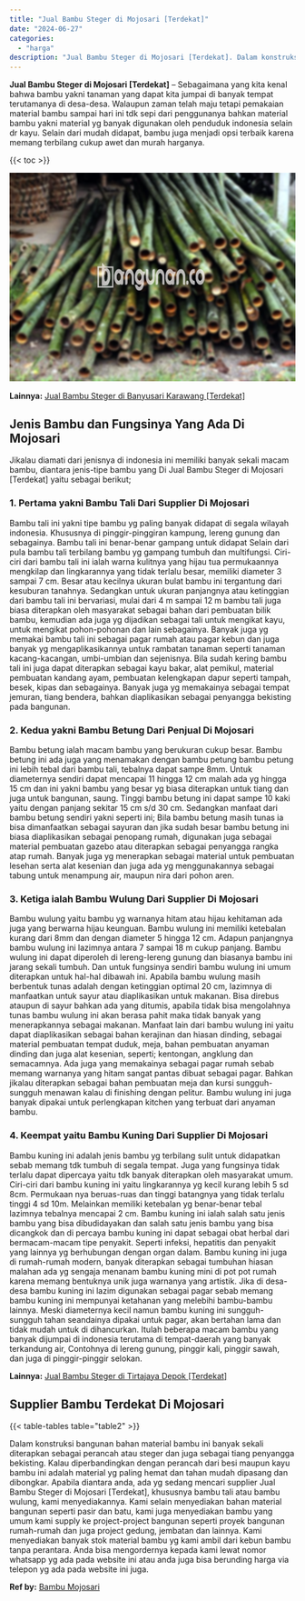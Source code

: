 ```yaml
---
title: "Jual Bambu Steger di Mojosari [Terdekat]"
date: "2024-06-27"
categories: 
  - "harga"
description: "Jual Bambu Steger di Mojosari [Terdekat]. Dalam konstruksi bangunan bahan material bambu ini banyak sekali diterapkan sebagai perancah atau steger dan juga s..."
---
```


**Jual Bambu Steger di Mojosari \[Terdekat\]** – Sebagaimana yang kita kenal bahwa bambu yakni tanaman yang dapat kita jumpai di banyak tempat terutamanya di desa-desa. Walaupun zaman telah maju tetapi pemakaian material bambu sampai hari ini tdk sepi dari penggunanya bahkan material bambu yakni material yg banyak digunakan oleh penduduk indonesia selain dr kayu. Selain dari mudah didapat, bambu juga menjadi opsi terbaik karena memang terbilang cukup awet dan murah harganya.

{{< toc >}}

![Jual Bambu Steger di Mojosari [Terdekat]](/images/jual-bambu-tali-09.png)

**Lainnya:** [Jual Bambu Steger di Banyusari Karawang \[Terdekat\]](https://bambu.bangunan.co/jual-bambu-steger-di-banyusari-karawang-terdekat/)

## Jenis Bambu dan Fungsinya Yang Ada Di Mojosari

Jikalau diamati dari jenisnya di indonesia ini memiliki banyak sekali macam bambu, diantara jenis-tipe bambu yang Di Jual Bambu Steger di Mojosari \[Terdekat\] yaitu sebagai berikut;

### 1\. Pertama yakni Bambu Tali Dari Supplier Di Mojosari

Bambu tali ini yakni tipe bambu yg paling banyak didapat di segala wilayah indonesia. Khususnya di pinggir-pinggiran kampung, lereng gunung dan sebagainya. Bambu tali ini benar-benar gampang untuk didapat Selain dari pula bambu tali terbilang bambu yg gampang tumbuh dan multifungsi. Ciri-ciri dari bambu tali ini ialah warna kulitnya yang hijau tua permukaannya mengkilap dan lingkarannya yang tidak terlalu besar, memiliki diameter 3 sampai 7 cm. Besar atau kecilnya ukuran bulat bambu ini tergantung dari kesuburan tanahnya. Sedangkan untuk ukuran panjangnya atau ketinggian dari bambu tali ini bervariasi, mulai dari 4 m sampai 12 m bambu tali juga biasa diterapkan oleh masyarakat sebagai bahan dari pembuatan bilik bambu, kemudian ada juga yg dijadikan sebagai tali untuk mengikat kayu, untuk mengikat pohon-pohonan dan lain sebagainya. Banyak juga yg memakai bambu tali ini sebagai pagar rumah atau pagar kebun dan juga banyak yg mengaplikasikannya untuk rambatan tanaman seperti tanaman kacang-kacangan, umbi-umbian dan sejenisnya. Bila sudah kering bambu tali ini juga dapat diterapkan sebagai kayu bakar, alat pemikul, material pembuatan kandang ayam, pembuatan kelengkapan dapur seperti tampah, besek, kipas dan sebagainya. Banyak juga yg memakainya sebagai tempat jemuran, tiang bendera, bahkan diaplikasikan sebagai penyangga bekisting pada bangunan.

### 2\. Kedua yakni Bambu Betung Dari Penjual Di Mojosari

Bambu betung ialah macam bambu yang berukuran cukup besar. Bambu betung ini ada juga yang menamakan dengan bambu petung bambu petung ini lebih tebal dari bambu tali, tebalnya dapat sampe 8mm. Untuk diameternya sendiri dapat mencapai 11 hingga 12 cm malah ada yg hingga 15 cm dan ini yakni bambu yang besar yg biasa diterapkan untuk tiang dan juga untuk bangunan, saung. Tinggi bambu betung ini dapat sampe 10 kaki yaitu dengan panjang sekitar 15 cm s/d 30 cm. Sedangkan manfaat dari bambu betung sendiri yakni seperti ini; Bila bambu betung masih tunas ia bisa dimanfaatkan sebagai sayuran dan jika sudah besar bambu betung ini biasa diaplikasikan sebagai penopang rumah, digunakan juga sebagai material pembuatan gazebo atau diterapkan sebagai penyangga rangka atap rumah. Banyak juga yg menerapkan sebagai material untuk pembuatan lesehan serta alat kesenian dan juga ada yg menggunakannya sebagai tabung untuk menampung air, maupun nira dari pohon aren.

### 3\. Ketiga ialah Bambu Wulung Dari Supplier Di Mojosari

Bambu wulung yaitu bambu yg warnanya hitam atau hijau kehitaman ada juga yang berwarna hijau keunguan. Bambu wulung ini memiliki ketebalan kurang dari 8mm dan dengan diameter 5 hingga 12 cm. Adapun panjangnya bambu wulung ini lazimnya antara 7 sampai 18 m cukup panjang. Bambu wulung ini dapat diperoleh di lereng-lereng gunung dan biasanya bambu ini jarang sekali tumbuh. Dan untuk fungsinya sendiri bambu wulung ini umum diterapkan untuk hal-hal dibawah ini. Apabila bambu wulung masih berbentuk tunas adalah dengan ketinggian optimal 20 cm, lazimnya di manfaatkan untuk sayur atau diaplikasikan untuk makanan. Bisa direbus ataupun di sayur bahkan ada yang ditumis, apabila tidak bisa mengolahnya tunas bambu wulung ini akan berasa pahit maka tidak banyak yang menerapkannya sebagai makanan. Manfaat lain dari bambu wulung ini yaitu dapat diaplikasikan sebagai bahan kerajinan dan hiasan dinding, sebagai material pembuatan tempat duduk, meja, bahan pembuatan anyaman dinding dan juga alat kesenian, seperti; kentongan, angklung dan semacamnya. Ada juga yang memakainya sebagai pagar rumah sebab memang warnanya yang hitam sangat pantas dibuat sebagai pagar. Bahkan jikalau diterapkan sebagai bahan pembuatan meja dan kursi sungguh-sungguh menawan kalau di finishing dengan pelitur. Bambu wulung ini juga banyak dipakai untuk perlengkapan kitchen yang terbuat dari anyaman bambu.

### 4\. Keempat yaitu Bambu Kuning Dari Supplier Di Mojosari

Bambu kuning ini adalah jenis bambu yg terbilang sulit untuk didapatkan sebab memang tdk tumbuh di segala tempat. Juga yang fungsinya tidak terlalu dapat dipercaya yaitu tdk banyak diterapkan oleh masyarakat umum. Ciri-ciri dari bambu kuning ini yaitu lingkarannya yg kecil kurang lebih 5 sd 8cm. Permukaan nya beruas-ruas dan tinggi batangnya yang tidak terlalu tinggi 4 sd 10m. Melainkan memiliki ketebalan yg benar-benar tebal lazimnya tebalnya mencapai 2 cm. Bambu kuning ini ialah salah satu jenis bambu yang bisa dibudidayakan dan salah satu jenis bambu yang bisa dicangkok dan di percaya bambu kuning ini dapat sebagai obat herbal dari bermacam-macam tipe penyakit. Seperti infeksi, hepatitis dan penyakit yang lainnya yg berhubungan dengan organ dalam. Bambu kuning ini juga di rumah-rumah modern, banyak diterapkan sebagai tumbuhan hiasan malahan ada yg sengaja menanam bambu kuning mini di pot pot rumah karena memang bentuknya unik juga warnanya yang artistik. Jika di desa-desa bambu kuning ini lazim digunakan sebagai pagar sebab memang bambu kuning ini mempunyai ketahanan yang melebihi bambu-bambu lainnya. Meski diameternya kecil namun bambu kuning ini sungguh-sungguh tahan seandainya dipakai untuk pagar, akan bertahan lama dan tidak mudah untuk di dihancurkan. Itulah beberapa macam bambu yang banyak dijumpai di indonesia terutama di tempat-daerah yang banyak terkandung air, Contohnya di lereng gunung, pinggir kali, pinggir sawah, dan juga di pinggir-pinggir selokan.

**Lainnya:** [Jual Bambu Steger di Tirtajaya Depok \[Terdekat\]](https://bambu.bangunan.co/jual-bambu-steger-di-tirtajaya-depok-terdekat/)

## Supplier Bambu Terdekat Di Mojosari

{{< table-tables table="table2" >}}

Dalam konstruksi bangunan bahan material bambu ini banyak sekali diterapkan sebagai perancah atau steger dan juga sebagai tiang penyangga bekisting. Kalau diperbandingkan dengan perancah dari besi maupun kayu bambu ini adalah material yg paling hemat dan tahan mudah dipasang dan dibongkar. Apabila diantara anda, ada yg sedang mencari supplier Jual Bambu Steger di Mojosari \[Terdekat\], khususnya bambu tali atau bambu wulung, kami menyediakannya. Kami selain menyediakan bahan material bangunan seperti pasir dan batu, kami juga menyediakan bambu yang umum kami supply ke project-project bangunan seperti proyek bangunan rumah-rumah dan juga project gedung, jembatan dan lainnya. Kami menyediakan banyak stok material bambu yg kami ambil dari kebun bambu tanpa perantara. Anda bisa mengordernya kepada kami lewat nomor whatsapp yg ada pada website ini atau anda juga bisa berunding harga via telepon yg ada pada website ini juga.

**Ref by:** [Bambu Mojosari](https://id.wikipedia.org/wiki/Bambu)
